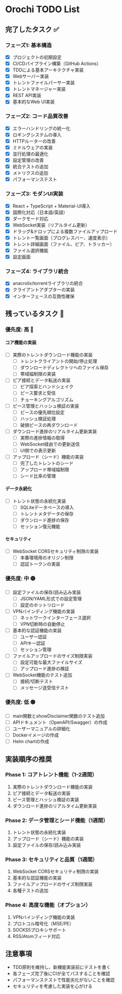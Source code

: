 # Orochi TODO List

## 完了したタスク ✅

### フェーズ1: 基本構造
- [x] プロジェクトの初期設定
- [x] CI/CDパイプライン構築（GitHub Actions）
- [x] TDDによる基本アーキテクチャ実装
- [x] Webサーバー実装
- [x] トレントファイルパーサー実装
- [x] トレントマネージャー実装
- [x] REST API実装
- [x] 基本的なWeb UI実装

### フェーズ2: コード品質改善
- [x] エラーハンドリングの統一化
- [x] ロギングシステムの導入
- [x] HTTPルーターの改善
- [x] ミドルウェアの実装
- [x] 並行処理の最適化
- [x] 設定管理の改善
- [x] 統合テストの追加
- [x] メトリクスの追加
- [x] パフォーマンステスト

### フェーズ3: モダンUI実装
- [x] React + TypeScript + Material-UI導入
- [x] 国際化対応（日本語/英語）
- [x] ダークモード対応
- [x] WebSocket実装（リアルタイム更新）
- [x] ドラッグ&ドロップによる複数ファイルアップロード
- [x] トレント一覧画面（プログレスバー、速度表示）
- [x] トレント詳細画面（ファイル、ピア、トラッカー）
- [x] ファイル選択機能
- [x] 設定画面

### フェーズ4: ライブラリ統合
- [x] anacrolix/torrentライブラリの統合
- [x] クライアントアダプターの実装
- [x] インターフェースの互換性確保

## 残っているタスク 📝

### 優先度: 高 🔴

#### コア機能の実装
- [ ] 実際のトレントダウンロード機能の実装
  - [ ] トレントクライアントの開始/停止処理
  - [ ] ダウンロードディレクトリへのファイル保存
  - [ ] 帯域幅制限の実装
  
- [ ] ピア接続とデータ転送の実装
  - [ ] ピア探索とハンドシェイク
  - [ ] ピース要求と受信
  - [ ] チョーキングアルゴリズム
  
- [ ] ピース管理とハッシュ検証の実装
  - [ ] ピースの優先順位設定
  - [ ] ハッシュ検証処理
  - [ ] 破損ピースの再ダウンロード
  
- [ ] ダウンロード進捗のリアルタイム更新実装
  - [ ] 実際の進捗情報の取得
  - [ ] WebSocket経由での更新送信
  - [ ] UI側での表示更新
  
- [ ] アップロード（シード）機能の実装
  - [ ] 完了したトレントのシード
  - [ ] アップロード帯域幅制限
  - [ ] シード比率の管理

#### データ永続化
- [ ] トレント状態の永続化実装
  - [ ] SQLiteデータベースの導入
  - [ ] トレントメタデータの保存
  - [ ] ダウンロード進捗の保存
  - [ ] セッション復元機能

#### セキュリティ
- [ ] WebSocket CORSセキュリティ制限の実装
  - [ ] 本番環境用のオリジン制限
  - [ ] 認証トークンの実装

### 優先度: 中 🟡

- [ ] 設定ファイルの保存/読み込み実装
  - [ ] JSON/YAML形式での設定管理
  - [ ] 設定のホットリロード
  
- [ ] VPNバインディング機能の実装
  - [ ] ネットワークインターフェース選択
  - [ ] VPN切断時の自動停止
  
- [ ] 基本的な認証機能の実装
  - [ ] ユーザー認証
  - [ ] APIキー認証
  - [ ] セッション管理
  
- [ ] ファイルアップロードのサイズ制限実装
  - [ ] 設定可能な最大ファイルサイズ
  - [ ] アップロード進捗の検証
  
- [ ] WebSocket機能のテスト追加
  - [ ] 接続/切断テスト
  - [ ] メッセージ送受信テスト

### 優先度: 低 🟢

- [ ] main関数とshowDisclaimer関数のテスト追加
- [ ] APIドキュメント（OpenAPI/Swagger）の作成
- [ ] ユーザーマニュアルの詳細化
- [ ] Dockerイメージの作成
- [ ] Helm chartの作成

## 実装順序の推奨

### Phase 1: コアトレント機能（1-2週間）
1. 実際のトレントダウンロード機能の実装
2. ピア接続とデータ転送の実装
3. ピース管理とハッシュ検証の実装
4. ダウンロード進捗のリアルタイム更新実装

### Phase 2: データ管理とシード機能（1週間）
1. トレント状態の永続化実装
2. アップロード（シード）機能の実装
3. 設定ファイルの保存/読み込み実装

### Phase 3: セキュリティと品質（1週間）
1. WebSocket CORSセキュリティ制限の実装
2. 基本的な認証機能の実装
3. ファイルアップロードのサイズ制限実装
4. 各種テストの追加

### Phase 4: 高度な機能（オプション）
1. VPNバインディング機能の実装
2. プロトコル暗号化（MSE/PE）
3. SOCKS5プロキシサポート
4. RSS/Atomフィード対応

## 注意事項

- TDD原則を維持し、新機能実装前にテストを書く
- 各フェーズ完了後にCIが全てパスすることを確認
- パフォーマンステストで性能劣化がないことを確認
- セキュリティを考慮した実装を心がける